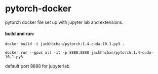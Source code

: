 # pytorch-docker
pytorch docker file set up with jupyter lab and extensions.


#### build and run:
`docker build -t jackhhchan/pytorch:1.4-cuda-10.1.py3 .`

`docker run --gpus all -it -p 8888:8888 jackhhchan/pytorch:1.4-cuda-10.1-py3`

default port 8888 for jupyterlab.
